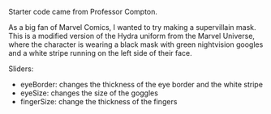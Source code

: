 Starter code came from Professor Compton. 

As a big fan of Marvel Comics, I wanted to try making a supervillain mask. This is a modified version of 
the Hydra uniform from the Marvel Universe, where the character is wearing a black mask with green 
nightvision googles and a white stripe running on the left side of their face. 

Sliders: 
- eyeBorder: changes the thickness of the eye border and the white stripe
- eyeSize: changes the size of the goggles
- fingerSize: change the thickness of the fingers
